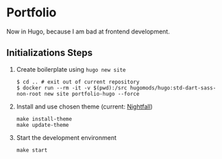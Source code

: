 # Portfolio
Now in Hugo, because I am bad at frontend development.

## Initializations Steps

1. Create boilerplate using `hugo new site`

    ```
    $ cd .. # exit out of current repository
    $ docker run --rm -it -v $(pwd):/src hugomods/hugo:std-dart-sass-non-root new site portfolio-hugo --force
    ```

1. Install and use chosen theme (current: [Nightfall](https://themes.gohugo.io/themes/hugo-theme-nightfall/))
    ```
    make install-theme
    make update-theme
    ```

1. Start the development environment
    ```
    make start
    ```